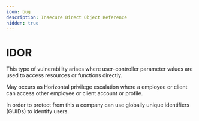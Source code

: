 ```yaml
---
icon: bug
description: Insecure Direct Object Reference
hidden: true
---
```


# IDOR

This type of vulnerability arises where user-controller parameter values are used to access resources or functions directly.

May occurs as Horizontal privilege escalation where a employee or client can access other employee or client account or profile.

In order to protect from this a company can use globally unique identifiers (GUIDs) to identify users.
